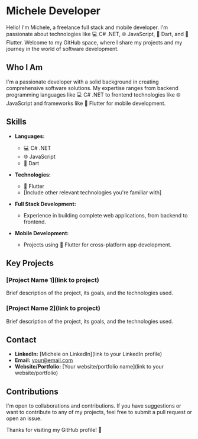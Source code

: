 # Michele Developer

Hello! I'm Michele, a freelance full stack and mobile developer. I'm passionate about technologies like 💻 C# .NET, 🌐 JavaScript, 🎯 Dart, and 📱 Flutter. Welcome to my GitHub space, where I share my projects and my journey in the world of software development.

## Who I Am

I'm a passionate developer with a solid background in creating comprehensive software solutions. My expertise ranges from backend programming languages like 💻 C# .NET to frontend technologies like 🌐 JavaScript and frameworks like 📱 Flutter for mobile development.

## Skills

- **Languages:**
  - 💻 C# .NET
  - 🌐 JavaScript
  - 🎯 Dart

- **Technologies:**
  - 📱 Flutter
  - [Include other relevant technologies you're familiar with]

- **Full Stack Development:**
  - Experience in building complete web applications, from backend to frontend.

- **Mobile Development:**
  - Projects using 📱 Flutter for cross-platform app development.

## Key Projects

### [Project Name 1](link to project)

Brief description of the project, its goals, and the technologies used.

### [Project Name 2](link to project)

Brief description of the project, its goals, and the technologies used.

## Contact

- **LinkedIn:** [Michele on LinkedIn](link to your LinkedIn profile)
- **Email:** your@email.com
- **Website/Portfolio:** [Your website/portfolio name](link to your website/portfolio)

## Contributions

I'm open to collaborations and contributions. If you have suggestions or want to contribute to any of my projects, feel free to submit a pull request or open an issue.

Thanks for visiting my GitHub profile! 🚀
